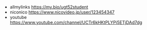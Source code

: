 - allmylinks https://my.bio/ugt52student
- niconico https://www.nicovideo.jp/user/123454347
- youtube https://www.youtube.com/channel/UCTr6kHKtPLYPi5ETjDAd7dg
